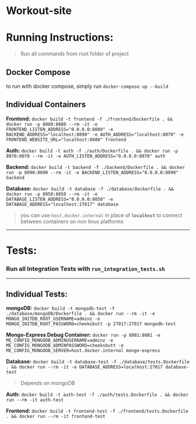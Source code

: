 # Workout-site

# Running Instructions:
> Run all commands from root folder of project  

## Docker Compose
to run with docker compose, simply run `docker-compose up --build`  


## Individual Containers
**Frontend:** `docker build -t frontend -f ./frontend/Dockerfile . && docker run -p 8080:8080 --rm -it -e FRONTEND_LISTEN_ADDRESS="0.0.0.0:8080" -e BACKEND_ADDRESS="localhost:8090" -e AUTH_ADDRESS="localhost:8070" -e FRONTEND_WEBSITE_URL="localhost:8080" frontend`

**Auth:** `docker build -t auth -f ./auth/Dockerfile . && docker run -p 8070:8070 --rm -it -e AUTH_LISTEN_ADDRESS="0.0.0.0:8070" auth`

**Backend:** `docker build -t backend -f ./backend/Dockerfile . && docker run -p 8090:8090 --rm -it -e BACKEND_LISTEN_ADDRESS="0.0.0.0:8090" backend`

**Database:** `docker build -t database -f ./database/Dockerfile . && docker run -p 8050:8050 --rm -it -e DATABASE_LISTEN_ADDRESS="0.0.0.0:8050" -e DATABASE_ADDRESS="localhost:27017" database`

> you can use `host.docker.internal` in place of **`localhost`** to connect between containers on non linux platforms

---

# Tests:
### Run all Integration Tests with `run_integration_tests.sh`  
---
## Individual Tests:
**mongoDB:** `docker build -t mongodb-test -f ./database/mongoDB/Dockerfile . && docker run --rm -it -e MONGO_INITDB_ROOT_USERNAME=adminz -e MONGO_INITDB_ROOT_PASSWORD=cheeksbutt -p 27017:27017 mongodb-test`

**Mongo-Express Debug Container:** `docker run -p 8081:8081 -e ME_CONFIG_MONGODB_ADMINUSERNAME=adminz -e ME_CONFIG_MONGODB_ADMINPASSWORD=cheeksbutt -e ME_CONFIG_MONGODB_SERVER=host.docker.internal mongo-express`

**Database:** `docker build -t database-test -f ./database/tests.Dockerfile . && docker run --rm -it -e DATABASE_ADDRESS=localhost:27017 database-test`  
> Depends on mongoDB

**Auth:** `docker build -t auth-test -f ./auth/tests.Dockerfile . && docker run --rm -it auth-test`  

**Frontend:** `docker build -t frontend-test -f ./frontend/tests.Dockerfile . && docker run --rm -it frontend-test`  
